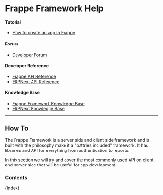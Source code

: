 # Frappe Framework Help

#### Tutorial

- [How to create an app in Frappe](https://frappe.io/tutorial)

#### Forum

- [Developer Forum](https://discuss.erpnext.com)

#### Developer Reference

- [Frappe API Reference](https://docs.frappe.io)
- [ERPNext API Reference](https://docs.frappe.io)


#### Knowledge Base

- [Frappe Framework Knowledge Base](https://kb.frappe.io)
- [ERPNext Knowledge Base](https://kb.erpnext.com)

---

## How To

The Frappe Framework is a server side and client side framework and is built with the philosophy make it a "battries included" framework. It has libraries and API for everything from authentication to reports.

In this section we will try and cover the most commonly used API on client and server side that will be useful for app development.

### Contents

{index}
